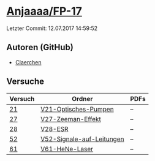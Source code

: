 # [Anjaaaa/FP-17](https://github.com/anjabeck/FP-17)

Letzter Commit: 12.07.2017 14:59:52

## Autoren (GitHub)
- [Claerchen](https://github.com/Claerchen)

## Versuche

|       Versuch        |                                               Ordner                                               |PDFs|
|----------------------|----------------------------------------------------------------------------------------------------|----|
|[21](../../versuch/21)|[V21-Optisches-Pumpen](https://github.com/anjabeck/FP-17/tree/master/V21-Optisches-Pumpen)          |–   |
|[27](../../versuch/27)|[V27-Zeeman-Effekt](https://github.com/anjabeck/FP-17/tree/master/V27-Zeeman-Effekt)                |–   |
|[28](../../versuch/28)|[V28-ESR](https://github.com/anjabeck/FP-17/tree/master/V28-ESR)                                    |–   |
|[52](../../versuch/52)|[V52-Signale-auf-Leitungen](https://github.com/anjabeck/FP-17/tree/master/V52-Signale-auf-Leitungen)|–   |
|[61](../../versuch/61)|[V61-HeNe-Laser](https://github.com/anjabeck/FP-17/tree/master/V61-HeNe-Laser)                      |–   |

